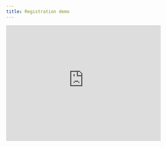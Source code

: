```yaml
---
title: Registration demo
---
```


<iframe width="420" height="315" src="https://www.youtube.com/embed/_9784gJ4uYk" frameborder="0" allowfullscreen></iframe>